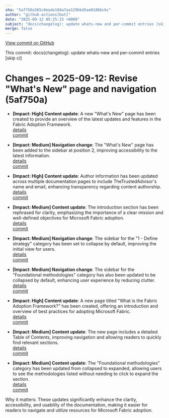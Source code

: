 ```yaml
---
sha: "5af750a365c0eade184a7aa129bbd5ae0106bcbc"
author: "github-actions[bot]"
date: "2025-09-12 05:25:15 +0000"
subject: "docs(changelog): update whats-new and per-commit entries [skip ci]"
merge: false
---
```


[View commit on GitHub](https://github.com/TheTrustedAdvisor/FabricAdoptionFramework/commit/5af750a365c0eade184a7aa129bbd5ae0106bcbc)

This commit: docs(changelog): update whats-new and per-commit entries [skip ci]

# Changes – 2025-09-12: Revise "What's New" page and navigation (5af750a)

- **[Impact: High] Content update**: A new "What's New" page has been created to provide an overview of the latest updates and features in the Fabric Adoption Framework.  
   [details](/docs/about/changes/2025-09-11-4c6040ca8057c0b48b443d2866c8d974ec75b854)  
   [commit](https://github.com/TheTrustedAdvisor/FabricAdoptionFramework/commit/5af750a365c0eade184a7aa129bbd5ae0106bcbc)

- **[Impact: Medium] Navigation change**: The "What's New" page has been added to the sidebar at position 2, improving accessibility to the latest information.  
   [details](/docs/about/changes/2025-09-11-4c6040ca8057c0b48b443d2866c8d974ec75b854)  
   [commit](https://github.com/TheTrustedAdvisor/FabricAdoptionFramework/commit/5af750a365c0eade184a7aa129bbd5ae0106bcbc)

- **[Impact: High] Content update**: Author information has been updated across multiple documentation pages to include TheTrustedAdvisor's name and email, enhancing transparency regarding content authorship.  
   [details](/docs/about/changes/2025-09-11-4c6040ca8057c0b48b443d2866c8d974ec75b854)  
   [commit](https://github.com/TheTrustedAdvisor/FabricAdoptionFramework/commit/5af750a365c0eade184a7aa129bbd5ae0106bcbc)

- **[Impact: Medium] Content update**: The introduction section has been rephrased for clarity, emphasizing the importance of a clear mission and well-defined objectives for Microsoft Fabric adoption.  
   [details](/docs/about/changes/2025-09-11-4c6040ca8057c0b48b443d2866c8d974ec75b854)  
   [commit](https://github.com/TheTrustedAdvisor/FabricAdoptionFramework/commit/5af750a365c0eade184a7aa129bbd5ae0106bcbc)

- **[Impact: Medium] Navigation change**: The sidebar for the "1 - Define strategy" category has been set to collapse by default, improving the initial view for users.  
   [details](/docs/about/changes/2025-09-11-4c6040ca8057c0b48b443d2866c8d974ec75b854)  
   [commit](https://github.com/TheTrustedAdvisor/FabricAdoptionFramework/commit/5af750a365c0eade184a7aa129bbd5ae0106bcbc)

- **[Impact: Medium] Navigation change**: The sidebar for the "Foundational methodologies" category has also been updated to be collapsed by default, enhancing user experience by reducing clutter.  
   [details](/docs/about/changes/2025-09-11-4c6040ca8057c0b48b443d2866c8d974ec75b854)  
   [commit](https://github.com/TheTrustedAdvisor/FabricAdoptionFramework/commit/5af750a365c0eade184a7aa129bbd5ae0106bcbc)

- **[Impact: High] Content update**: A new page titled "What is the Fabric Adoption Framework?" has been created, offering an introduction and overview of best practices for adopting Microsoft Fabric.  
   [details](/docs/about/changes/2025-09-11-4c6040ca8057c0b48b443d2866c8d974ec75b854)  
   [commit](https://github.com/TheTrustedAdvisor/FabricAdoptionFramework/commit/5af750a365c0eade184a7aa129bbd5ae0106bcbc)

- **[Impact: Medium] Content update**: The new page includes a detailed Table of Contents, improving navigation and allowing readers to quickly find relevant sections.  
   [details](/docs/about/changes/2025-09-11-4c6040ca8057c0b48b443d2866c8d974ec75b854)  
   [commit](https://github.com/TheTrustedAdvisor/FabricAdoptionFramework/commit/5af750a365c0eade184a7aa129bbd5ae0106bcbc)

- **[Impact: Medium] Content update**: The "Foundational methodologies" category has been updated from collapsed to expanded, allowing users to see the methodologies listed without needing to click to expand the section.  
   [details](/docs/about/changes/2025-09-11-4c6040ca8057c0b48b443d2866c8d974ec75b854)  
   [commit](https://github.com/TheTrustedAdvisor/FabricAdoptionFramework/commit/5af750a365c0eade184a7aa129bbd5ae0106bcbc)

Why it matters: These updates significantly enhance the clarity, accessibility, and usability of the documentation, making it easier for readers to navigate and utilize resources for Microsoft Fabric adoption.
